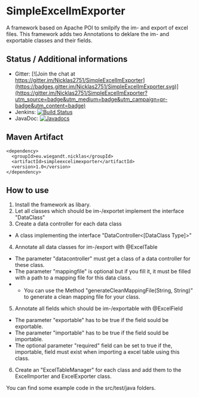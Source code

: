 # SimpleExcelImExporter
A framework based on Apache POI to smilpify the im- and export of excel files. This framework adds two Annotations to deklare the im- and exportable classes and their fields.

## Status / Additional informations
* Gitter: [![Join the chat at https://gitter.im/Nicklas2751/SimpleExcelImExporter](https://badges.gitter.im/Nicklas2751/SimpleExcelImExporter.svg)](https://gitter.im/Nicklas2751/SimpleExcelImExporter?utm_source=badge&utm_medium=badge&utm_campaign=pr-badge&utm_content=badge)
* Jenkins: [![Build Status](http://jenkins.wiegandt.eu/job/SimpleExcelImExporter/badge/icon)](http://jenkins.wiegandt.eu/job/SimpleExcelImExporter/)
* JavaDoc: [![Javadocs](http://www.javadoc.io/badge/eu.wiegandt.nicklas/simpleexcelimexporter.svg)](http://www.javadoc.io/doc/eu.wiegandt.nicklas/simpleexcelimexporter)

## Maven Artifact
    <dependency>
      <groupId>eu.wiegandt.nicklas</groupId>
      <artifactId>simpleexcelimexporter</artifactId>
      <version>1.0</version>
    </dependency>

## How to use

1. Install the framework as libary.
2. Let all classes which should be im-/exportet implement the interface "DataClass"
3. Create a data controller for each data class
  * A class implementing the interface "DataController<[DataClass Type]>"
4. Annotate all data classes for im-/export with @ExcelTable
  * The parameter "datacontroller" must get a class of a data controller for these class.
  * The parameter "mappingfile" is optional but if you fill it, it must be filled with a path to a mapping file for this data class.
  *  * You can use the Method "generateCleanMappingFile(String, String)" to generate a clean mapping file for your class.
5. Annotate all fields which should be im-/exportable with @ExcelField
  * The parameter "exportable" has to be true if the field sould be exportable.
  * The parameter "importable" has to be true if the field sould be importable.
  * The optional parameter "required" field can be set to true if the, importable, field must exist when importing a excel table using this class.
6. Create an "ExcelTableManager" for each class and add them to the ExcelImporter and ExcelExporter class.

You can find some example code in the src/test/java folders.
